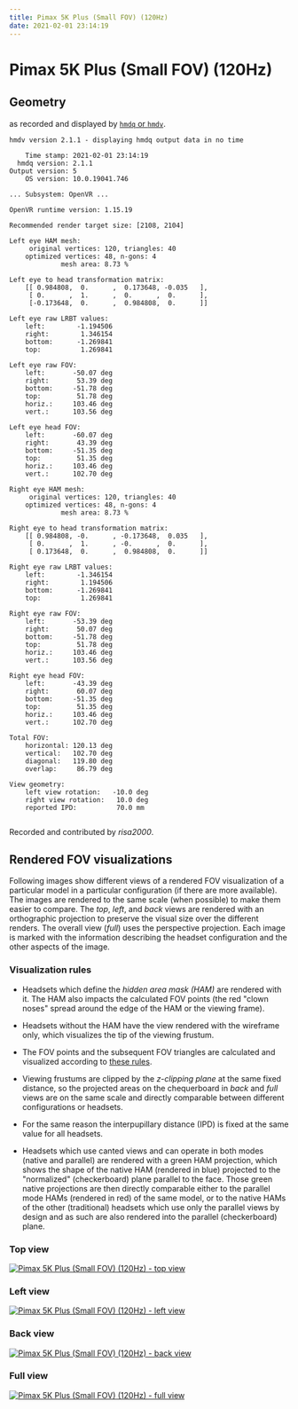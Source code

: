 ```yaml
---
title: Pimax 5K Plus (Small FOV) (120Hz)
date: 2021-02-01 23:14:19
---
```

# Pimax 5K Plus (Small FOV) (120Hz)

## Geometry

as recorded and displayed by [`hmdq` or `hmdv`](https://github.com/risa2000/hmdq).
```
hmdv version 2.1.1 - displaying hmdq output data in no time

    Time stamp: 2021-02-01 23:14:19
  hmdq version: 2.1.1
Output version: 5
    OS version: 10.0.19041.746

... Subsystem: OpenVR ...

OpenVR runtime version: 1.15.19

Recommended render target size: [2108, 2104]

Left eye HAM mesh:
     original vertices: 120, triangles: 40
    optimized vertices: 48, n-gons: 4
             mesh area: 8.73 %

Left eye to head transformation matrix:
    [[ 0.984808,  0.      ,  0.173648, -0.035   ],
     [ 0.      ,  1.      ,  0.      ,  0.      ],
     [-0.173648,  0.      ,  0.984808,  0.      ]]

Left eye raw LRBT values:
    left:        -1.194506
    right:        1.346154
    bottom:      -1.269841
    top:          1.269841

Left eye raw FOV:
    left:       -50.07 deg
    right:       53.39 deg
    bottom:     -51.78 deg
    top:         51.78 deg
    horiz.:     103.46 deg
    vert.:      103.56 deg

Left eye head FOV:
    left:       -60.07 deg
    right:       43.39 deg
    bottom:     -51.35 deg
    top:         51.35 deg
    horiz.:     103.46 deg
    vert.:      102.70 deg

Right eye HAM mesh:
     original vertices: 120, triangles: 40
    optimized vertices: 48, n-gons: 4
             mesh area: 8.73 %

Right eye to head transformation matrix:
    [[ 0.984808, -0.      , -0.173648,  0.035   ],
     [ 0.      ,  1.      , -0.      ,  0.      ],
     [ 0.173648,  0.      ,  0.984808,  0.      ]]

Right eye raw LRBT values:
    left:        -1.346154
    right:        1.194506
    bottom:      -1.269841
    top:          1.269841

Right eye raw FOV:
    left:       -53.39 deg
    right:       50.07 deg
    bottom:     -51.78 deg
    top:         51.78 deg
    horiz.:     103.46 deg
    vert.:      103.56 deg

Right eye head FOV:
    left:       -43.39 deg
    right:       60.07 deg
    bottom:     -51.35 deg
    top:         51.35 deg
    horiz.:     103.46 deg
    vert.:      102.70 deg

Total FOV:
    horizontal: 120.13 deg
    vertical:   102.70 deg
    diagonal:   119.80 deg
    overlap:     86.79 deg

View geometry:
    left view rotation:   -10.0 deg
    right view rotation:   10.0 deg
    reported IPD:          70.0 mm


```
Recorded and contributed by _risa2000_.

## Rendered FOV visualizations

Following images show different views of a rendered FOV visualization of a
particular model in a particular configuration (if there are more available).
The images are rendered to the same scale (when possible) to make them easier
to compare. The _top_, _left_, and _back_ views are rendered with an
orthographic projection to preserve the visual size over the different renders.
The overall view (_full_) uses the perspective projection. Each image is marked
with the information describing the headset configuration and the other aspects
of the image.

### Visualization rules

* Headsets which define the _hidden area mask (HAM)_ are rendered with it. The
  HAM also impacts the calculated FOV points (the red "clown noses" spread
  around the edge of the HAM or the viewing frame).

* Headsets without the HAM have the view rendered with the wireframe only, which
  visualizes the tip of the viewing frustum.

* The FOV points and the subsequent FOV triangles are calculated and visualized
  according to [these
  rules](https://risa2000.github.io/vrdocs/docs/hmd_fov_calculation).

* Viewing frustums are clipped by the _z-clipping plane_ at the same fixed
  distance, so the projected areas on the chequerboard in _back_ and _full_
  views are on the same scale and directly comparable between different
  configurations or headsets.

* For the same reason the interpupillary distance (IPD) is fixed at the same
  value for all headsets.

* Headsets which use canted views and can operate in both modes (native and
  parallel) are rendered with a green HAM projection, which shows the shape of
  the native HAM (rendered in blue) projected to the "normalized"
  (checkerboard) plane parallel to the face. Those green native projections are
  then directly comparable either to the parallel mode HAMs (rendered in red)
  of the same model, or to the native HAMs of the other (traditional) headsets
  which use only the parallel views by design and as such are also rendered
  into the parallel (checkerboard) plane.

### Top view
[![Pimax 5K Plus (Small FOV) (120Hz) - top view](../images/Pimax5KPlus_Small_Native_120Hz_top.dmx.png)](../images/Pimax5KPlus_Small_Native_120Hz_top.dmx.png)

### Left view
[![Pimax 5K Plus (Small FOV) (120Hz) - left view](../images/Pimax5KPlus_Small_Native_120Hz_left.dmx.png)](../images/Pimax5KPlus_Small_Native_120Hz_left.dmx.png)

### Back view
[![Pimax 5K Plus (Small FOV) (120Hz) - back view](../images/Pimax5KPlus_Small_Native_120Hz_back.dmx.png)](../images/Pimax5KPlus_Small_Native_120Hz_back.dmx.png)

### Full view
[![Pimax 5K Plus (Small FOV) (120Hz) - full view](../images/Pimax5KPlus_Small_Native_120Hz_over.dmx.png)](../images/Pimax5KPlus_Small_Native_120Hz_over.dmx.png)

